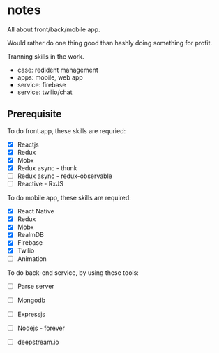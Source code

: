 # notes

All about front/back/mobile app.

Would rather do one thing good than hashly doing something for profit.

Tranning skills in the work.

- case: redident management 
- apps: mobile, web app
- service: firebase
- service: twilio/chat

## Prerequisite

To do front app, these skills are requried:

- [x] Reactjs
- [x] Redux
- [x] Mobx
- [x] Redux async - thunk
- [ ] Redux async - redux-observable
- [ ] Reactive - RxJS

To do mobile app, these skills are required:

- [x] React Native
- [x] Redux
- [x] Mobx
- [x] RealmDB
- [x] Firebase
- [x] Twilio
- [ ] Animation

To do back-end service, by using these tools:

- [ ] Parse server
- [ ] Mongodb
- [ ] Expressjs
- [ ] Nodejs - forever
- [ ] deepstream.io






